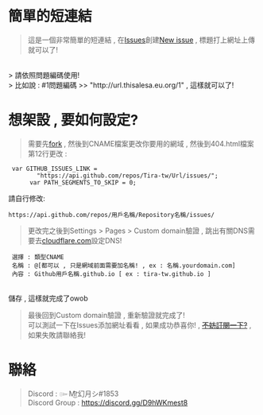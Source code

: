 # 簡單的短連結

> 這是一個非常簡單的短連結 , 在[Issues](https://github.com/Tira-tw/Url/issues)創建[New issue](https://github.com/Tira-tw/Url/issues/new/choose) , 標題打上網址上傳就可以了!
<br>
> 請依照問題編碼使用!<br>
> 比如說 : #1問題編碼 >> "http://url.thisalesa.eu.org/1" , 這樣就可以了! <br>

# 想架設 , 要如何設定?

> 需要先[fork](https://github.com/Tira-tw/Url/fork) , 然後到CNAME檔案更改你要用的網域 , 然後到404.html檔案第12行更改 : <br>
```
 var GITHUB_ISSUES_LINK =
        "https://api.github.com/repos/Tira-tw/Url/issues/";
      var PATH_SEGMENTS_TO_SKIP = 0;
```
請自行修改: 
```
https://api.github.com/repos/用戶名稱/Repository名稱/issues/ 
```
> 更改完之後到Settings > Pages > Custom domain驗證 , 跳出有關DNS需要去[cloudflare.com](https://www.cloudflare.com/)設定DNS! <br>
```
 選擇 : 類型CNAME
 名稱 : @[都可以 , 只是網域前面需要加名稱! , ex : 名稱.yourdomain.com]
 內容 : Github用戶名稱.github.io [ ex : tira-tw.github.io ]
 ```
 <br>儲存 , 這樣就完成了owob <br>
> 最後回到Custom domain驗證 , 重新驗證就完成了! <br>
> 可以測試一下在Issues添加網址看看 , 如果成功恭喜你! , ~~[不妨訂閱一下?](https://www.youtube.com/c/Tiratw/)~~ , 如果失敗請聯絡我! <br>
# 聯絡
> Discord : ๛M͜͡r幻月シ#1853 <br>
> Discord Group : https://discord.gg/D9hWKmest8
